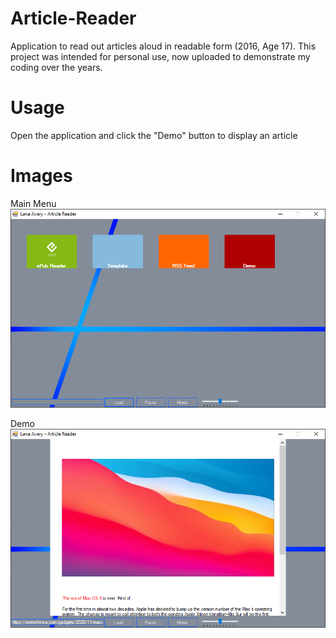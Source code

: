 # Article-Reader
Application to read out articles aloud in readable form (2016, Age 17). This project was intended for personal use, now uploaded to demonstrate my coding over the years.

# Usage
Open the application and click the "Demo" button to display an article

# Images
Main Menu
![Main Menu](https://github.com/MemeGoddess/Article-Reader/blob/main/ArticleReader/Images/MainMenu.png?raw=true)

Demo
![Demo](https://github.com/MemeGoddess/Article-Reader/blob/main/ArticleReader/Images/Demo.png?raw=true)
